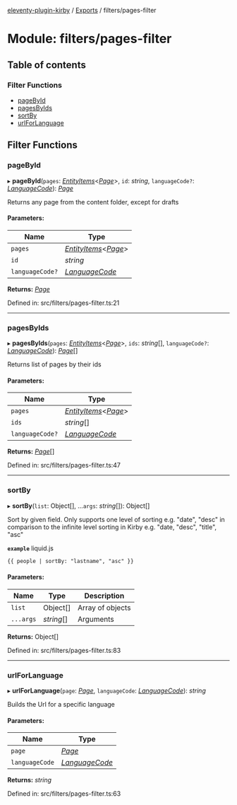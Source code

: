 [eleventy-plugin-kirby](../README.md) / [Exports](../modules.md) / filters/pages-filter

# Module: filters/pages-filter

## Table of contents

### Filter Functions

- [pageById](filters_pages_filter.md#pagebyid)
- [pagesByIds](filters_pages_filter.md#pagesbyids)
- [sortBy](filters_pages_filter.md#sortby)
- [urlForLanguage](filters_pages_filter.md#urlforlanguage)

## Filter Functions

### pageById

▸ **pageById**(`pages`: [*EntityItems*](../interfaces/models/kirby/kirby-model.entityitems.md)<[*Page*](../interfaces/models/kirby/page-model.page.md)\>, `id`: *string*, `languageCode?`: [*LanguageCode*](models_language_model.md#languagecode)): [*Page*](../interfaces/models/kirby/page-model.page.md)

Returns any page from the content folder, except for drafts

#### Parameters:

Name | Type |
------ | ------ |
`pages` | [*EntityItems*](../interfaces/models/kirby/kirby-model.entityitems.md)<[*Page*](../interfaces/models/kirby/page-model.page.md)\> |
`id` | *string* |
`languageCode?` | [*LanguageCode*](models_language_model.md#languagecode) |

**Returns:** [*Page*](../interfaces/models/kirby/page-model.page.md)

Defined in: src/filters/pages-filter.ts:21

___

### pagesByIds

▸ **pagesByIds**(`pages`: [*EntityItems*](../interfaces/models/kirby/kirby-model.entityitems.md)<[*Page*](../interfaces/models/kirby/page-model.page.md)\>, `ids`: *string*[], `languageCode?`: [*LanguageCode*](models_language_model.md#languagecode)): [*Page*](../interfaces/models/kirby/page-model.page.md)[]

Returns list of pages by their ids

#### Parameters:

Name | Type |
------ | ------ |
`pages` | [*EntityItems*](../interfaces/models/kirby/kirby-model.entityitems.md)<[*Page*](../interfaces/models/kirby/page-model.page.md)\> |
`ids` | *string*[] |
`languageCode?` | [*LanguageCode*](models_language_model.md#languagecode) |

**Returns:** [*Page*](../interfaces/models/kirby/page-model.page.md)[]

Defined in: src/filters/pages-filter.ts:47

___

### sortBy

▸ **sortBy**(`list`: Object[], ...`args`: *string*[]): Object[]

Sort by given field. Only supports one level of sorting e.g. "date", "desc"
in comparison to the infinite level sorting in Kirby e.g. "date, "desc", "title", "asc"

**`example`** liquid.js
```html
{{ people | sortBy: "lastname", "asc" }}
```

#### Parameters:

Name | Type | Description |
------ | ------ | ------ |
`list` | Object[] | Array of objects   |
`...args` | *string*[] | Arguments   |

**Returns:** Object[]

Defined in: src/filters/pages-filter.ts:83

___

### urlForLanguage

▸ **urlForLanguage**(`page`: [*Page*](../interfaces/models/kirby/page-model.page.md), `languageCode`: [*LanguageCode*](models_language_model.md#languagecode)): *string*

Builds the Url for a specific language

#### Parameters:

Name | Type |
------ | ------ |
`page` | [*Page*](../interfaces/models/kirby/page-model.page.md) |
`languageCode` | [*LanguageCode*](models_language_model.md#languagecode) |

**Returns:** *string*

Defined in: src/filters/pages-filter.ts:63
